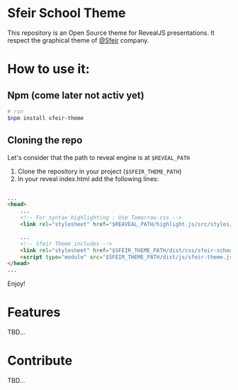 # Sfeir School Theme

This repository is an Open Source theme for RevealJS presentations. It respect the graphical theme of [@Sfeir](https://github.com/sfeir) company.

# How to use it:

## Npm (come later not activ yet)

```sh
# run
$npm install sfeir-theme
```

## Cloning the repo

Let's consider that the path to reveal engine is at `$REVEAL_PATH`

1. Clone the repository in your project (`$SFEIR_THEME_PATH`)
2. In your reveal index.html add the following lines:
```html

...
<head>
    ...
    <!-- For syntax highlighting : Use Tomorrow.css -->
    <link rel="stylesheet" href="$REAVEAL_PATH/highlight.js/src/styles/tomorrow.css">

    ...
    <!-- Sfeir Theme includes -->
    <link rel="stylesheet" href="$SFEIR_THEME_PATH/dist/css/sfeir-school-theme.css" id="theme">
    <script type="module" src="$SFEIR_THEME_PATH/dist/js/sfeir-theme.js"></script>
</head>
...

```

Enjoy!


# Features

TBD...


# Contribute

TBD...